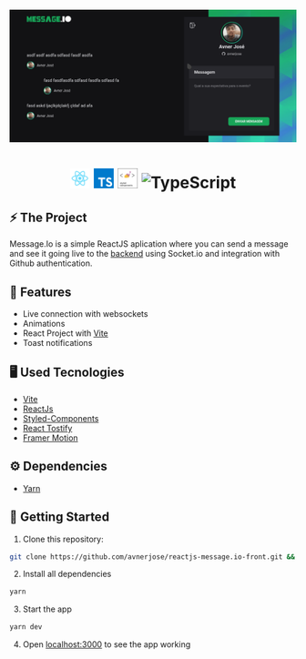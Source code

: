 <h1 align="center">
  <img src="public/message.io.gif"/> 
</h1>
<h1 align="center" widht="50%">
  <img alt="React" width="7%" src="https://raw.githubusercontent.com/github/explore/80688e429a7d4ef2fca1e82350fe8e3517d3494d/topics/react/react.png" />
  <img alt="TypeScript" width="7%" src="https://raw.githubusercontent.com/github/explore/80688e429a7d4ef2fca1e82350fe8e3517d3494d/topics/typescript/typescript.png" />
  <img alt="TypeScript" width="7%" src="https://raw.githubusercontent.com/github/explore/80688e429a7d4ef2fca1e82350fe8e3517d3494d/topics/styled-components/styled-components.png" />
  <img alt="TypeScript" width="7%" src="https://cdn.jsdelivr.net/gh/devicons/devicon/icons/socketio/socketio-original.svg" />
</h1>

## ⚡️ The Project
  Message.Io is a simple ReactJS aplication where you can send a message and see it going live to the [backend](https://github.com/avnerjose/nodejs-message.io-backend) using
  Socket.io and integration with Github authentication.
  
## 🎯 Features
 - Live connection with websockets
 - Animations
 - React Project with [Vite](https://vitejs.dev/)
 - Toast notifications
  
## 🖥️ Used Tecnologies
 - [Vite](https://vitejs.dev/)
 - [ReactJs](https://reactjs.org/)
 - [Styled-Components](https://styled-components.com/)
 - [React Tostify](https://github.com/fkhadra/react-toastify)
 - [Framer Motion](https://www.framer.com/motion/)

## ⚙️ Dependencies
 - [Yarn](https://yarnpkg.com/)
 
## 🚀️ Getting Started

1. Clone this repository: 

```bash
git clone https://github.com/avnerjose/reactjs-message.io-front.git && cd reactjs-message.io-front
```
2. Install all dependencies

```bash
yarn
```
3. Start the app
```bash
yarn dev
```
4. Open [localhost:3000](http://localhost:3000) to see the app working
